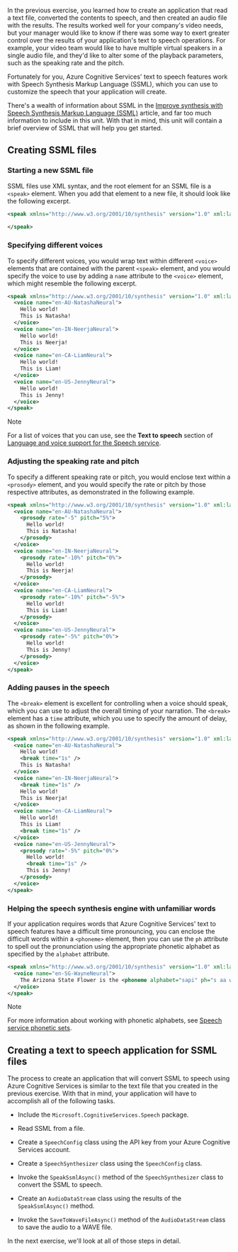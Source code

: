 In the previous exercise, you learned how to create an application that read a text file, converted the contents to speech, and then created an audio file with the results. The results worked well for your company's video needs, but your manager would like to know if there was some way to exert greater control over the results of your application's text to speech operations. For example, your video team would like to have multiple virtual speakers in a single audio file, and they'd like to alter some of the playback parameters, such as the speaking rate and the pitch.

Fortunately for you, Azure Cognitive Services' text to speech features work with Speech Synthesis Markup Language (SSML), which you can use to customize the speech that your application will create.

There's a wealth of information about SSML in the [Improve synthesis with Speech Synthesis Markup Language (SSML)](/azure/cognitive-services/speech-service/speech-synthesis-markup) article, and far too much information to include in this unit. With that in mind, this unit will contain a brief overview of SSML that will help you get started.

## Creating SSML files

### Starting a new SSML file

SSML files use XML syntax, and the root element for an SSML file is a `<speak>` element. When you add that element to a new file, it should look like the following excerpt.

```xml
<speak xmlns="http://www.w3.org/2001/10/synthesis" version="1.0" xml:lang="en-US">
   
</speak>
```

### Specifying different voices

To specify different voices, you would wrap text within different `<voice>` elements that are contained with the parent `<speak>` element, and you would specify the voice to use by adding a `name` attribute to the `<voice>` element, which might resemble the following excerpt.

```xml
<speak xmlns="http://www.w3.org/2001/10/synthesis" version="1.0" xml:lang="en-US">
  <voice name="en-AU-NatashaNeural">
    Hello world!
    This is Natasha!
  </voice>
  <voice name="en-IN-NeerjaNeural">
    Hello world!
    This is Neerja!
  </voice>
  <voice name="en-CA-LiamNeural">
    Hello world!
    This is Liam!
  </voice>
  <voice name="en-US-JennyNeural">
    Hello world!
    This is Jenny!
  </voice>
</speak>
```

> [!NOTE]
> 
> For a list of voices that you can use, see the **Text to speech** section of [Language and voice support for the Speech service](/azure/cognitive-services/speech-service/language-support.md?tabs=tts#prebuilt-neural-voices).

### Adjusting the speaking rate and pitch

To specify a different speaking rate or pitch, you would enclose text within a `<prosody>` element, and you would specify the rate or pitch by those respective attributes, as demonstrated in the following example.

```xml
<speak xmlns="http://www.w3.org/2001/10/synthesis" version="1.0" xml:lang="en-US">
  <voice name="en-AU-NatashaNeural">
    <prosody rate="-5" pitch="5%">
      Hello world!
      This is Natasha!
    </prosody>
  </voice>
  <voice name="en-IN-NeerjaNeural">
    <prosody rate="-10%" pitch="0%">
      Hello world!
      This is Neerja!
    </prosody>
  </voice>
  <voice name="en-CA-LiamNeural">
    <prosody rate="-10%" pitch="-5%">
      Hello world!
      This is Liam!
    </prosody>
  </voice>
  <voice name="en-US-JennyNeural">
    <prosody rate="-5%" pitch="0%">
      Hello world!
      This is Jenny!
    </prosody>
  </voice>
</speak>
```

### Adding pauses in the speech

The `<break>` element is excellent for controlling when a voice should speak, which you can use to adjust the overall timing of your narration. The `<break>` element has a `time` attribute, which you use to specify the amount of delay, as shown in the following example.

```xml
<speak xmlns="http://www.w3.org/2001/10/synthesis" version="1.0" xml:lang="en-US">
  <voice name="en-AU-NatashaNeural">
    Hello world!
    <break time="1s" />
    This is Natasha!
  </voice>
  <voice name="en-IN-NeerjaNeural">
    <break time="1s" />
    Hello world!
    This is Neerja!
  </voice>
  <voice name="en-CA-LiamNeural">
    Hello world!
    This is Liam!
    <break time="1s" />
  </voice>
  <voice name="en-US-JennyNeural">
    <prosody rate="-5%" pitch="0%">
      Hello world!
      <break time="1s" />
      This is Jenny!
    </prosody>
  </voice>
</speak>
```

### Helping the speech synthesis engine with unfamiliar words

If your application requires words that Azure Cognitive Services' text to speech features have a difficult time pronouncing, you can enclose the difficult words within a `<phoneme>` element, then you can use the `ph` attribute to spell out the pronunciation using the appropriate phonetic alphabet as specified by the `alphabet` attribute.

```xml
<speak xmlns="http://www.w3.org/2001/10/synthesis" version="1.0" xml:lang="en-US">
  <voice name="en-SG-WayneNeural">
    The Arizona State Flower is the <phoneme alphabet="sapi" ph="s aa w aa r o">Saguaro</phoneme> Cactus Blossom.
  </voice>
</speak>
```

> [!NOTE]
> 
> For more information about working with phonetic alphabets, see [Speech service phonetic sets](/azure/cognitive-services/speech-service/speech-ssml-phonetic-sets).

## Creating a text to speech application for SSML files

The process to create an application that will convert SSML to speech using Azure Cognitive Services is similar to the text file that you created in the previous exercise. With that in mind, your application will have to accomplish all of the following tasks.

- Include the `Microsoft.CognitiveServices.Speech` package.

- Read SSML from a file.

- Create a `SpeechConfig` class using the API key from your Azure Cognitive Services account.

- Create a `SpeechSynthesizer` class using the `SpeechConfig` class.

- Invoke the `SpeakSsmlAsync()` method of the `SpeechSynthesizer` class to convert the SSML to speech.

- Create an `AudioDataStream` class using the results of the `SpeakSsmlAsync()` method.

- Invoke the `SaveToWaveFileAsync()` method of the `AudioDataStream` class to save the audio to a WAVE file.

In the next exercise, we'll look at all of those steps in detail.
